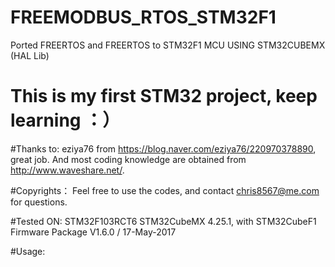 # FREEMODBUS_RTOS_STM32F1
Ported FREERTOS and FREERTOS to STM32F1 MCU USING STM32CUBEMX (HAL Lib)
# This is my first STM32 project, keep learning ：）

#Thanks to:
eziya76 from https://blog.naver.com/eziya76/220970378890, great job. 
 And most coding knowledge are obtained from http://www.waveshare.net/. 

#Copyrights：
Feel free to use the codes, and contact chris8567@me.com for questions. 


#Tested ON:
STM32F103RCT6
STM32CubeMX 4.25.1, with STM32CubeF1 Firmware Package V1.6.0 / 17-May-2017


#Usage:
